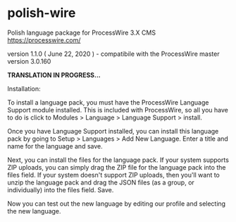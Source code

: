 # polish-wire
Polish language package for ProcessWire 3.X CMS https://processwire.com/

version 1.1.0 ( June 22, 2020 ) - compatibile with the ProcessWire master version 3.0.160

**TRANSLATION IN PROGRESS...**

Installation:

To install a language pack, you must have the ProcessWire Language Support module installed. This is included with ProcessWire, so all you have to do is click to Modules > Language > Language Support > install.

Once you have Language Support installed, you can install this language pack by going to Setup > Languages > Add New Language. Enter a title and name for the language and save.

Next, you can install the files for the language pack. If your system supports ZIP uploads, you can simply drag the ZIP file for the language pack into the files field. If your system doesn't support ZIP uploads, then you'll want to unzip the language pack and drag the JSON files (as a group, or individually) into the files field. Save.

Now you can test out the new language by editing our profile and selecting the new language.
